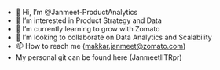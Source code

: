- 👋 Hi, I’m @Janmeet-ProductAnalytics
- 👀 I’m interested in Product Strategy and Data 
- 🌱 I’m currently learning to grow with Zomato
- 💞️ I’m looking to collaborate on Data Analytics and Scalability 
- 📫 How to reach me (makkar.janmeet@zomato.com)
- My personal git can be found here (JanmeetIITRpr)

<!---
Janmeet-ProductAnalytics/Janmeet-ProductAnalytics is a ✨ special ✨ repository because its `README.md` (this file) appears on your GitHub profile.
You can click the Preview link to take a look at your changes.
--->
